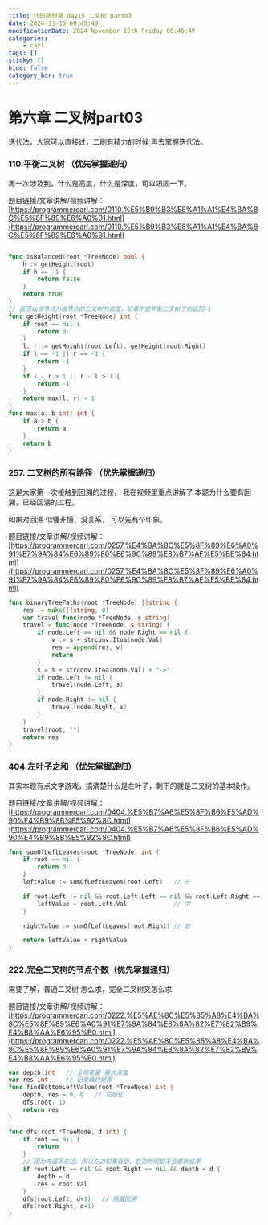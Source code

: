 ```yaml
---
title: 代码随想录 day15 二叉树 part03
date: 2024-11-15 00:45:49
modificationDate: 2024 November 15th Friday 00:45:49
categories: 
	- carl
tags: []
sticky: []
hide: false
category_bar: true
---
```


# 第六章 二叉树part03

迭代法，大家可以直接过，二刷有精力的时候 再去掌握迭代法。

### 110.平衡二叉树 （优先掌握递归）

再一次涉及到，什么是高度，什么是深度，可以巩固一下。

题目链接/文章讲解/视频讲解：[https://programmercarl.com/0110.%E5%B9%B3%E8%A1%A1%E4%BA%8C%E5%8F%89%E6%A0%91.html](https://programmercarl.com/0110.%E5%B9%B3%E8%A1%A1%E4%BA%8C%E5%8F%89%E6%A0%91.html)



```go

func isBalanced(root *TreeNode) bool {
    h := getHeight(root)
    if h == -1 {
        return false
    }
    return true
}
// 返回以该节点为根节点的二叉树的高度，如果不是平衡二叉树了则返回-1
func getHeight(root *TreeNode) int {
    if root == nil {
        return 0
    }
    l, r := getHeight(root.Left), getHeight(root.Right)
    if l == -1 || r == -1 {
        return -1
    }
    if l - r > 1 || r - l > 1 {
        return -1
    }
    return max(l, r) + 1
}
func max(a, b int) int {
    if a > b {
        return a
    }
    return b
}

```

### 257. 二叉树的所有路径 （优先掌握递归）

这是大家第一次接触到回溯的过程， 我在视频里重点讲解了 本题为什么要有回溯，已经回溯的过程。

如果对回溯 似懂非懂，没关系， 可以先有个印象。

题目链接/文章讲解/视频讲解：[https://programmercarl.com/0257.%E4%BA%8C%E5%8F%89%E6%A0%91%E7%9A%84%E6%89%80%E6%9C%89%E8%B7%AF%E5%BE%84.html](https://programmercarl.com/0257.%E4%BA%8C%E5%8F%89%E6%A0%91%E7%9A%84%E6%89%80%E6%9C%89%E8%B7%AF%E5%BE%84.html)



```go
func binaryTreePaths(root *TreeNode) []string {
    res := make([]string, 0)
    var travel func(node *TreeNode, s string)
    travel = func(node *TreeNode, s string) {
        if node.Left == nil && node.Right == nil {
            v := s + strconv.Itoa(node.Val)
            res = append(res, v)
            return
        }
        s = s + strconv.Itoa(node.Val) + "->"
        if node.Left != nil {
            travel(node.Left, s)
        }
        if node.Right != nil {
            travel(node.Right, s)
        }
    }
    travel(root, "")
    return res
}
```

### 404.左叶子之和 （优先掌握递归）

其实本题有点文字游戏，搞清楚什么是左叶子，剩下的就是二叉树的基本操作。

题目链接/文章讲解/视频讲解：[https://programmercarl.com/0404.%E5%B7%A6%E5%8F%B6%E5%AD%90%E4%B9%8B%E5%92%8C.html](https://programmercarl.com/0404.%E5%B7%A6%E5%8F%B6%E5%AD%90%E4%B9%8B%E5%92%8C.html)


```go
func sumOfLeftLeaves(root *TreeNode) int {
    if root == nil {
        return 0
    }
    leftValue := sumOfLeftLeaves(root.Left)   // 左

    if root.Left != nil && root.Left.Left == nil && root.Left.Right == nil {
        leftValue = root.Left.Val             // 中
    }

    rightValue := sumOfLeftLeaves(root.Right) // 右

    return leftValue + rightValue
}


```


### 222.完全二叉树的节点个数（优先掌握递归）

需要了解，普通二叉树 怎么求，完全二叉树又怎么求

题目链接/文章讲解/视频讲解：[https://programmercarl.com/0222.%E5%AE%8C%E5%85%A8%E4%BA%8C%E5%8F%89%E6%A0%91%E7%9A%84%E8%8A%82%E7%82%B9%E4%B8%AA%E6%95%B0.html](https://programmercarl.com/0222.%E5%AE%8C%E5%85%A8%E4%BA%8C%E5%8F%89%E6%A0%91%E7%9A%84%E8%8A%82%E7%82%B9%E4%B8%AA%E6%95%B0.html)


```go
var depth int   // 全局变量 最大深度
var res int     // 记录最终结果
func findBottomLeftValue(root *TreeNode) int {
    depth, res = 0, 0   // 初始化
    dfs(root, 1)
    return res
}

func dfs(root *TreeNode, d int) {
    if root == nil {
        return
    }
    // 因为先遍历左边，所以左边如果有值，右边的同层不会更新结果
    if root.Left == nil && root.Right == nil && depth < d { 
        depth = d
        res = root.Val
    }
    dfs(root.Left, d+1)   // 隐藏回溯
    dfs(root.Right, d+1)
}
```
